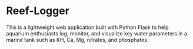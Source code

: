 # Reef-Logger
This is a lightweight web application built with Python Flask to help aquarium enthusiasts log, monitor, and visualize key water parameters in a marine tank such as KH, Ca, Mg, nitrates, and phosphates.
